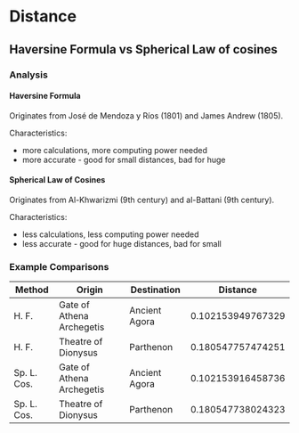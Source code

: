 # Distance

## Haversine Formula vs Spherical Law of cosines

### Analysis

#### Haversine Formula

Originates from José de Mendoza y Ríos (1801) and James Andrew (1805).

Characteristics:

- more calculations, more computing power needed
- more accurate - good for small distances, bad for huge

#### Spherical Law of Cosines

Originates from Al-Khwarizmi (9th century) and al-Battani (9th century).

Characteristics:
- less calculations, less computing power needed
- less accurate - good for huge distances, bad for small

### Example Comparisons

| Method | Origin | Destination | Distance |
| --- | --- | --- | --- |
| H. F. | Gate of Athena Archegetis | Ancient Agora | 0.102153949767329 |
| H. F. | Theatre of Dionysus | Parthenon | 0.180547757474251
| Sp. L. Cos. | Gate of Athena Archegetis | Ancient Agora | 0.102153916458736 |
| Sp. L. Cos. | Theatre of Dionysus | Parthenon | 0.180547738024323